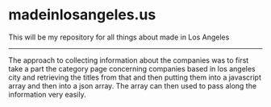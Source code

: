 madeinlosangeles.us
===================

This will be my repository for all things about made in Los Angeles

-----------

The approach to collecting information about the companies was to first take a part the category page concerning companies based
in los angeles city and retrieving the titles from that and then putting them into a javascript 
array and then into a json array.  The array can then  used to pass along the information very easily.
